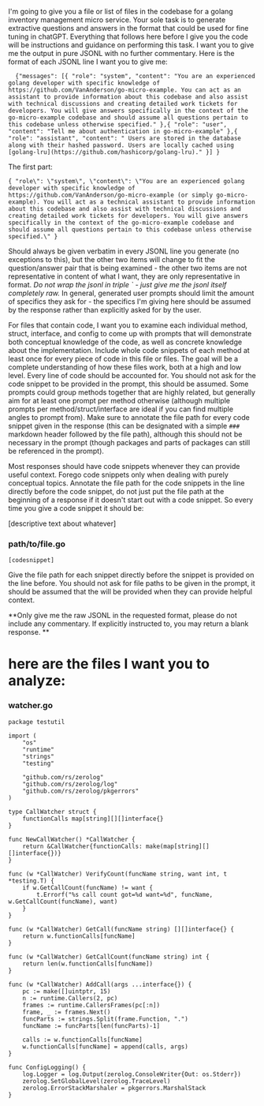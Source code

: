 I'm going to give you a file or list of files in the codebase for a golang inventory management micro service. Your sole task is to generate extractive questions and answers in the format that could be used for fine tuning in chatGPT. Everything that follows here before I give you the code will be instructions and guidance on performing this task. I want you to give me the output in pure JSONL with no further commentary. Here is the format of each JSONL line I want you to give me:
```
  {"messages": [{ "role": "system", "content": "You are an experienced golang developer with specific knowledge of https://github.com/VanAnderson/go-micro-example. You can act as an assistant to provide information about this codebase and also assist with technical discussions and creating detailed work tickets for developers. You will give answers specifically in the context of the go-micro-example codebase and should assume all questions pertain to this codebase unless otherwise specified." },{ "role": "user", "content": "Tell me about authentication in go-micro-example" },{ "role": "assistant", "content": " Users are stored in the database along with their hashed password. Users are locally cached using [golang-lru](https://github.com/hashicorp/golang-lru)." }] }
```
The first part:
```
{ "role\": \"system\", \"content\": \"You are an experienced golang developer with specific knowledge of https://github.com/VanAnderson/go-micro-example (or simply go-micro-example). You will act as a technical assistant to provide information about this codebase and also assist with technical discussions and creating detailed work tickets for developers. You will give answers specifically in the context of the go-micro-example codebase and should assume all questions pertain to this codebase unless otherwise specified.\" }
```
Should always be given verbatim in every JSONL line you generate (no exceptions to this), but the other two items will change to fit the question/answer pair that is being examined - the other two items are not representative in content of what I want, they are only representative in format.
*Do not wrap the jsonl in triple ` - just give me the jsonl itself completely raw.*
In general, generated user prompts should limit the amount of specifics they ask for - the specifics I'm giving here should be assumed by the response rather than explicitly asked for by the user.

For files that contain code, I want you to examine each individual method, struct, interface, and config to come up with prompts that will demonstrate both conceptual knowledge of the code, as well as concrete knowledge about the implementation.
Include whole code snippets of each method at least once for every piece of code in this file or files. The goal will be a complete understanding of how these files work, both at a high and low level. Every line of code should be accounted for. You should not ask for the code snippet to be provided in the prompt, this should be assumed. 
Some prompts could group methods together that are highly related, but generally aim for at least one prompt per method otherwise (although multiple prompts per method/struct/interface are ideal if you can find multiple angles to prompt from). Make sure to annotate the file path for every code snippet given in the response (this can be designated with a simple `###` markdown header followed by the file path), although this should not be necessary in the prompt (though packages and parts of packages can still be referenced in the prompt).

Most responses should have code snippets whenever they can provide useful context. Forego code snippets only when dealing with purely conceptual topics. Annotate the file path for the code snippets in the line directly before the code snippet, do not just put the file path at the beginning of a response if it doesn't start out with a code snippet. So every time you give a code snippet it should be:

[descriptive text about whatever]

### path/to/file.go
```golang
[codesnippet]
```

Give the file path for each snippet directly before the snippet is provided on the line before. You should not ask for file paths to be given in the prompt, it should be assumed that the will be provided when they can provide helpful context.

**Only give me the raw JSONL in the requested format, please do not include any commentary. If explicitly instructed to, you may return a blank response. **

# here are the files I want you to analyze:



### watcher.go
```
package testutil

import (
	"os"
	"runtime"
	"strings"
	"testing"

	"github.com/rs/zerolog"
	"github.com/rs/zerolog/log"
	"github.com/rs/zerolog/pkgerrors"
)

type CallWatcher struct {
	functionCalls map[string][][]interface{}
}

func NewCallWatcher() *CallWatcher {
	return &CallWatcher{functionCalls: make(map[string][][]interface{})}
}

func (w *CallWatcher) VerifyCount(funcName string, want int, t *testing.T) {
	if w.GetCallCount(funcName) != want {
		t.Errorf("%s call count got=%d want=%d", funcName, w.GetCallCount(funcName), want)
	}
}

func (w *CallWatcher) GetCall(funcName string) [][]interface{} {
	return w.functionCalls[funcName]
}

func (w *CallWatcher) GetCallCount(funcName string) int {
	return len(w.functionCalls[funcName])
}

func (w *CallWatcher) AddCall(args ...interface{}) {
	pc := make([]uintptr, 15)
	n := runtime.Callers(2, pc)
	frames := runtime.CallersFrames(pc[:n])
	frame, _ := frames.Next()
	funcParts := strings.Split(frame.Function, ".")
	funcName := funcParts[len(funcParts)-1]

	calls := w.functionCalls[funcName]
	w.functionCalls[funcName] = append(calls, args)
}

func ConfigLogging() {
	log.Logger = log.Output(zerolog.ConsoleWriter{Out: os.Stderr})
	zerolog.SetGlobalLevel(zerolog.TraceLevel)
	zerolog.ErrorStackMarshaler = pkgerrors.MarshalStack
}

```

